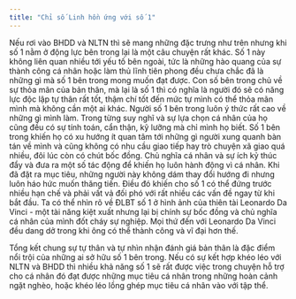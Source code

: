```yaml
---
title: "Chỉ số Linh hồn ứng với số 1"
---
```

Nếu rơi vào BHDD và NLTN thì sẽ mang những đặc trưng như trên nhưng khi số 1 nằm ở động lực bên trong lại là một câu chuyện rất khác. Số 1 này không liên quan nhiều tới yếu tố bên ngoài, tức là những hào quang của sự thành công cá nhân hoặc làm thủ lĩnh tiên phong đều chưa chắc đã là những gì mà số 1 bên trong mong muốn đạt được. Con số bên trong chủ về sự thỏa mãn của bản thân, mà lại là số 1 thì có nghĩa là người đó sẽ có năng lực độc lập tự thân rất tốt, thậm chí tốt đến mức tự mình có thể thỏa mãn mình mà không cần một ai khác. Người số 1 bên trong luôn ý thức rất cao về những gì mình làm. Trong từng suy nghĩ và sự lựa chọn cá nhân của họ cũng đều có sự tính toán, cẩn thận, kỹ lưỡng mà chỉ mình họ biết. Số 1 bên trong khiến họ có xu hướng ít quan tâm tới những gì người xung quanh bàn tán về mình và cũng không có nhu cầu giao tiếp hay trò chuyện xã giao quá nhiều, đôi lúc còn có chút bốc đồng.
Chủ nghĩa cá nhân và sự ích kỷ thúc đẩy và đưa ra một số tác động để khiến họ luôn hành động vì cá nhân. Khi đã đặt ra mục tiêu, những người này không dám thay đổi hướng đi nhưng luôn háo hức muốn thăng tiến. Điều đó khiến cho số 1 có thể đứng trước nhiều hạn chế và phải vất vả đối phó với rất nhiều các vấn đề ngay từ khi bắt đầu. Ta có thể nhìn rõ về ĐLBT số 1 ở hình ảnh của thiên tài Leonardo Da Vinci - một tài năng kiệt xuất nhưng lại bị chính sự bốc đồng và chủ nghĩa cá nhân của mình đốt cháy sự nghiệp. Mọi thứ đến với Leonardo Da Vinci đều dang dở trong khi ông có thể thành công và vĩ đại hơn thế. 

Tổng kết chung sự tự thân và tự nhìn nhận đánh giá bản thân là đặc điểm nổi trội của những ai sở hữu số 1 bên trong. Nếu có sự kết hợp khéo léo với NLTN và BHDD thì nhiều khả năng số 1 sẽ rất được việc trong chuyện hỗ trợ cho cá nhân đó đạt được những mục tiêu cá nhân trong những hoàn cảnh ngặt nghèo, hoặc khéo léo lồng ghép mục tiêu cá nhân vào với tập thể.
